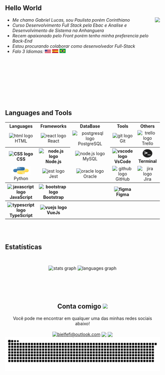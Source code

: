 <div class="markdown-heading">
  <h2 class="heading-element">Hello World <img height="25" src="https://images.emojiterra.com/google/noto-emoji/unicode-15/animated/1f30d.gif" alt=""></h2>
</div>

<p>
  <animated-image data-catalyt style="float: right";>
    <img align="right" src="https://i.pinimg.com/originals/9d/9b/d1/9d9bd13afce1a798d22ecfd9897730ed.gif" height="300">
  </animated-image>
</p>

<div class="markdown-heading">
  <ul>
    <li> <em>Me chamo Gabriel Lucas, sou Paulista porém Corinthiano</em> </li>
    <li> <em>Curso Desenvolvimento Full Stack pela Ebac e Analise e Desenvolvimento de Sistema na Anhanguera</em> </li>
    <li> <em>Recem apaixonado pelo Front porém tenho minha preferencia pelo Back-End </em> </li>
    <li> <em>Estou procurando colaborar como desenvolvedor Full-Stack</em> </li>
    <li> <em>Falo 3 Idiomas:</em> <img width="20px" src="https://raw.githubusercontent.com/DarlanSchwartz/DarlanSchwartz/main/Github%20readme%20images/usa.jpg" alt=""> <img width="20px" src="https://raw.githubusercontent.com/DarlanSchwartz/DarlanSchwartz/main/Github%20readme%20images/spanish.jpg" alt=""> <img width="20px" src="https://raw.githubusercontent.com/DarlanSchwartz/DarlanSchwartz/main/Github%20readme%20images/brazil.jpg" alt=""></li>
  </ul>
</div>
<br>
<br>
<br>
<br>
<br>
<br>
<br>
<br>

<div class="markdown-heading">
  <h2 class="heading-element">Languages and Tools <img height="25" src="https://seeklogo.com/images/D/discord-partnership-badge-logo-80FD5C7D6F-seeklogo.com.png" alt=""></h2>
</div>
<div class="markdown-heading">
</div>
<div align="center">
  <table>
    <tbody>
      <tr>
        <th>Languages</th>
        <th>Frameworks</th>
        <th>DataBase</th>
        <th>Tools</th>
        <th>Others</th>
      </tr>
      <tr>
        <td align="center"><img src="https://static-00.iconduck.com/assets.00/html-5-icon-1791x2048-z31wj8s7.png" height="28" width="30%" alt="html logo" data-canonical-src="https://cdn.jsdelivr.net/gh/devicons/devicon/icons/html5/html5-original.svg"><br> HTML</td>
        <td align="center"><img src="https://cdn4.iconfinder.com/data/icons/logos-3/600/React.js_logo-512.png" height="28" width="30%" alt="react logo" data-canonical-src="https://cdn.jsdelivr.net/gh/devicons/devicon/icons/react/react-original.svg"><br>React</td>
        <td align="center"><img src="https://cdn.iconscout.com/icon/free/png-256/free-postgresql-8-1175119.png?f=webp&w=256" height="28" width="30%" alt="postgresql logo" data-canonical-src="https://cdn.jsdelivr.net/gh/devicons/devicon/icons/postgresql/postgresql-original.svg""> PostgreSQL</td>
         <td align="center"><img src="https://book.git-scm.com/images/logos/downloads/Git-Icon-1788C.png" height="28" width="50%" alt="git logo" data-canonical-src="https://cdn.jsdelivr.net/gh/devicons/devicon/icons/git/git-original.svg"><br> Git</td>
        <td align="center"><img src="https://logos-world.net/wp-content/uploads/2021/02/Trello-Emblem.png" height="28" width="70%" alt="trello logo" data-canonical-src="https://cdn.jsdelivr.net/gh/devicons/devicon/icons/trello/trello-plain.svg"><br> Trello</td>
    </tr>
    <tr>
      <th align="center"><img src="https://upload.wikimedia.org/wikipedia/commons/thumb/6/62/CSS3_logo.svg/2048px-CSS3_logo.svg.png" height="28" width="30%" alt="CSS logo" data-canonical-src="https://cdn.jsdelivr.net/gh/devicons/devicon/icons/css3/css3-original.svg"> <br>CSS</th>
      <th align="center"><img src="https://cdn-icons-png.flaticon.com/512/5968/5968322.png" height="28" width="30%" alt="node.js logo" data-canonical-src="[https://cdn.jsdelivr.net/gh/devicons/devicon/icons/css3/css3-original.svg](https://cdn.jsdelivr.net/gh/devicons/devicon/icons/nodejs/nodejs-original.svg)"><br> Node.js</th>
      <td align="center"><img src="https://img.icons8.com/?size=100&id=rgPSE6nAB766&format=png&color=000000" width="30%" height="28" alt="node.js logo" data-canonical-src="[https://cdn.jsdelivr.net/gh/devicons/devicon/icons/css3/css3-original.svg](https://cdn.jsdelivr.net/gh/devicons/devicon/icons/nodejs/nodejs-original.svg)"><br>MySQL</td> 
      <th align="center"><img src="https://uxwing.com/wp-content/themes/uxwing/download/brands-and-social-media/visual-studio-code-icon.png" height="28" width="40%" alt="vscode logo" data-canonical-src="https://cdn.simpleicons.org/visualstudiocode/007ACC"><br>VsCode</th>
      <th align="center"><img src="https://github.com/DarlanSchwartz/DarlanSchwartz/raw/main/Github%20readme%20images/terminal.png?raw=true" height="28" width="50%" alt="terminal logo" data-canonical-src="https://cdn.simpleicons.org/visualstudiocode/007ACC"><br>Terminal</th>
    </tr>
    <tr>
        <td align="center"><img src="https://raw.githubusercontent.com/devicons/devicon/master/icons/python/python-original.svg" height="28" width="70%" alt="python logo"> Python</td>
        <td align="center"><img src="https://cdn.freebiesupply.com/logos/large/2x/jest-logo-png-transparent.png" height="28" width="30%" alt="jest logo"><br> Jest</td>
        <td align="center"><img src="https://www.oracle.com/img/tech/dbcs-logo.png" height="28" width="30%" alt="oracle logo"><br>Oracle</td>
        <td align="center"><img src="https://camo.githubusercontent.com/a3e65c4a887a1abb4fdb1cf11771df9db7ea20f3d5aa683c51999899613bb8a5/68747470733a2f2f736b696c6c69636f6e732e6465762f69636f6e733f693d676974687562" height="28" width="50%" alt="github logo"><br> GitHub</td>
        <td align="center"><img src="https://camo.githubusercontent.com/e4d53d8e9486879bdb266531113bce041ed4719f99db5247fbc21c305eea5e9d/68747470733a2f2f6c756e61312e636f2f6331646539612e706e67" height="28" width="50%" alt="jira logo"><br>Jira</td>
      </tr>
      <tr>
        <th align="center"><img src="https://upload.wikimedia.org/wikipedia/commons/6/6a/JavaScript-logo.png" height="28" width="30%" alt="javascript logo"><br> JavaScript</th>
        <th align="center"><img src="https://download.logo.wine/logo/Bootstrap_(front-end_framework)/Bootstrap_(front-end_framework)-Logo.wine.png" height="28" width="60%" alt="bootstrap logo"><br>Bootstrap</th>
        <th align="center"> </th>
        <th align="center"><img src="https://upload.wikimedia.org/wikipedia/commons/a/ad/Figma-1-logo.png" height="28" width="70%" alt="figma"><br> Figma</th>
        <th align="center"> </th>
      </tr>
      <tr>
        <th align="center"><img src="https://upload.wikimedia.org/wikipedia/commons/thumb/4/4c/Typescript_logo_2020.svg/2048px-Typescript_logo_2020.svg.png" height="28" width="30%" alt="typescript logo"><br> TypeScript</th>
        <th align="center"><img src="https://seeklogo.com/images/V/vuejs-logo-17D586B587-seeklogo.com.png" height="28" width="30%" alt="vuejs logo"><br>VueJs</th>
        <th align="center"> </th>
        <th align="center"> </th>
        <th align="center"> </th>
      </tr>
    </tbody>
  </table>
</div>
<br>
<br>

<div class="markdown-heading">
    <h2 class="heading-element">Estatísticas <img height="25" src="https://blogger.googleusercontent.com/img/b/R29vZ2xl/AVvXsEghXkEJAJfcLBQcaZFYjhkd0URxJLYbx1qfIHiEQQlSAn2KHd9FU5qpnm5fzcvpzdO_7Lgtsa_-7cpjq6Sv8Elho8v7ZfYHtAXVogSNuzTor6W68HkW9EtUn4Uxcn4bVHWN87B7w3pIRxSL/s1600/Estatistica-81614.gif" alt=""></h2> 
  </div>
  <br>
  <p align="center"></p>
    <div align="center">
<div align="center">
  <img src="https://github-readme-stats.vercel.app/api?username=bielrocca&hide_title=false&hide_rank=false&show_icons=true&include_all_commits=true&count_private=true&disable_animations=false&theme=aura&locale=pt-br&hide_border=false&order=1" height="150" alt="stats graph"  />
  <img src="https://github-readme-stats.vercel.app/api/top-langs?username=bielrocca&locale=en&hide_title=false&layout=compact&card_width=320&langs_count=6&theme=aura&hide_border=false&order=2" height="150" alt="languages graph"  />
</div>

###
<br>
<br>
<br>

<div class="markdown-heading">
  <h2>Conta comigo  <img height="25" src="https://cdn.pixabay.com/animation/2023/04/14/09/45/09-45-44-954_512.gif"></h2>
Você pode me encontrar em qualquer uma das minhas redes sociais abaixo!
  <br>
  <br>
  </div>
    <a href="mailto:bielfefi@outlook.com"><img align="center" src="https://img.shields.io/badge/Microsoft_Outlook-0078D4?style=for-the-badge&logo=microsoft-outlook&logoColor=white" alt="bielfefi@outlook.com"></a>
    <a href="mailto:bieljdmw@gmail.com"><img align="center" src="https://img.shields.io/badge/Gmail-D14836?style=for-the-badge&logo=gmail&logoColor=white"></a>
    <a href="https://www.linkedin.com/in/gabriel-lucas-ferreira-figueiredo-b91252276/"><img align="center" src="https://img.shields.io/badge/LinkedIn-0077B5?style=for-the-badge&logo=linkedin&logoColor=white"></a>  

<img src="https://github.com/Ricmaloy/Ricmaloy/raw/output/github-contribution-grid-snake.svg" alt="Snake animation" style="max-width: 100%;">
